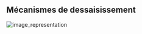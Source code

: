## Mécanismes de dessaisissement
![image_representation](/bechard_hudon/medias/image_representation.jp)
